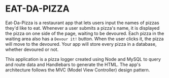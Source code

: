# EAT-DA-PIZZA

Eat-Da-Pizza is a restaurant app that lets users input the names of pizzas they'd like to eat. Whenever a user submits a pizza's name, it is displayed the pizza on one side of the page, waiting to be devoured. Each pizza in the waiting area also has a `Devour it!` button. When the user clicks it, the pizza will move to the devoured. Your app will store every pizza in a database, whether devoured or not.

This application is a pizza logger created using Node and MySQL to query and route data and Handlebars to generate the HTML. The app's architecture follows the MVC (Model View Controller) design pattern.


